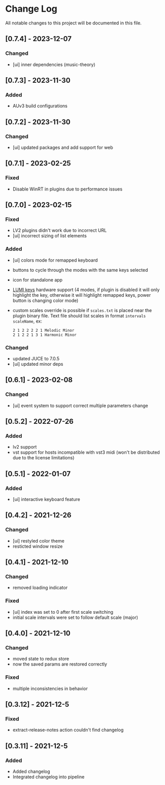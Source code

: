 # Change Log
All notable changes to this project will be documented in this file.

## [0.7.4] - 2023-12-07

### Changed

* [ui] inner dependencies (music-theory)

## [0.7.3] - 2023-11-30

### Added

* AUv3 build configurations

## [0.7.2] - 2023-11-30

### Changed

* [ui] updated packages and add support for web

## [0.7.1] - 2023-02-25

### Fixed

* Disable WinRT in plugins due to performance issues

## [0.7.0] - 2023-02-15

### Fixed

* LV2 plugins didn't work due to incorrect URL
* [ui] incorrect sizing of list elements

### Added

* [ui] colors mode for remapped keyboard
* buttons to cycle through the modes with the same keys selected
* icon for standalone app
* [LUMI keys](https://roli.com/products/blocks/lumi-keys-studio-edition) hardware support (4 modes, if plugin is disabled it will only highlight the key, otherwise it will highlight remapped keys, power button is changing color mode)
* custom scales override is possible if `scales.txt` is placed near the plugin binary file. Text file should list scales in format `intervals scaleName`, ex:
    
    ```
    2 1 2 2 2 2 1 Melodic Minor 
    2 1 2 2 1 3 1 Harmonic Minor
    ```

### Changed

* updated JUCE to 7.0.5
* [ui] updated minor deps

## [0.6.1] - 2023-02-08

### Changed

* [ui] event system to support correct multiple parameters change

## [0.5.2] - 2022-07-26

### Added

* lv2 support
* vst support for hosts incompatible with vst3 midi (won't be distributed due to the license limitations)

## [0.5.1] - 2022-01-07

### Added

* [ui] interactive keyboard feature

## [0.4.2] - 2021-12-26

### Changed

* [ui] restyled color theme
* resticted window resize

## [0.4.1] - 2021-12-10

### Changed

* removed loading indicator

### Fixed

* [ui] index was set to 0 after first scale switching
* initial scale intervals were set to follow default scale (major)

## [0.4.0] - 2021-12-10

### Changed

* moved state to redux store
* now the saved params are restored correctly

### Fixed

* multiple inconsistencies in behavior

## [0.3.12] - 2021-12-5

### Fixed

* extract-release-notes action couldn't find changelog

## [0.3.11] - 2021-12-5

### Added

* Added changelog
* Integrated changelog into pipeline